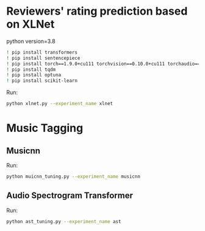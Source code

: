 # Reviewers' rating prediction based on XLNet

python version=3.8

```bash
! pip install transformers
! pip install sentencepiece
! pip install torch==1.9.0+cu111 torchvision==0.10.0+cu111 torchaudio==0.9.0 -f https://download.pytorch.org/whl/torch_stable.html
! pip install tqdm
! pip install optuna
! pip install scikit-learn
```

Run:
```bash
python xlnet.py --experiment_name xlnet
```

# Music Tagging

## Musicnn
Run:
```bash
python muicnn_tuning.py --experiment_name musicnn
```

## Audio Spectrogram Transformer
Run:
```bash
python ast_tuning.py --experiment_name ast
```